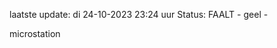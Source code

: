 laatste update: 
di 24-10-2023 23:24   uur 
Status: FAALT - geel - 
<div class="service Y">microstation</div>